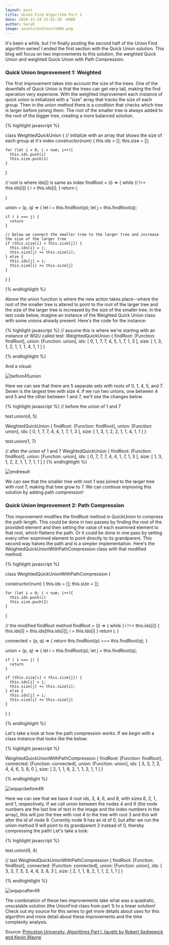 ```yaml
---
layout: post
title: Union Find Algorithm Part 2
date: 2020-12-19 15:41:38 -0400
author: Sarah
image: assets/endresultWQU.png
---
```


It's been a while, but I'm finally posting the second half of the Union Find algorithm series! I ended the first section with the Quick Union solution. This blog will focus on two improvements to this solution, the weighted Quick Union and weighted Quick Union with Path Compression. 

### Quick Union Improvement 1: Weighted

The first improvement takes into account the size of the trees. One of the downfalls of Quick Union is that the trees can get very tall, making the find operation very expensive. With the weighted improvement each instance of quick union is initialized with a "size" array that tracks the size of each group. Then in the union method there is a condition that checks which tree is larger before joining them. The root of the smaller tree is always added to the root of the bigger tree, creating a more balanced solution.

{% highlight javascript %}

class WeightedQuickUnion {
  // initialize with an array that shows the size of each group at it's index
  constructor(num) {
    this.ids = [];
    this.size = [];

    for (let i = 0; i < num; i++){
      this.ids.push(i)
      this.size.push(1)
    }
  }

  // root is where ids[i] is same as index
  findRoot = (i) => {
    while (i !== this.ids[i]) {
      i = this.ids[i];
    }
    return i;

  }

  union = (p, q) => {
    let i = this.findRoot(p);
    let j = this.findRoot(q);

    if ( i === j) {
      return 
    }
    
    // below we connect the smaller tree to the larger tree and increase the size of the larger tree
    if (this.size[i] < this.size[j]) {
      this.ids[i] = j; 
      this.size[j] += this.size[i];
    } else {
      this.ids[j] = i;
      this.size[i] += this.size[j]
    }
  }
}

{% endhighlight %}

Above the union function is where the new action takes place--where the root of the smaller tree is altered to point to the root of the larger tree and the size of the larger tree is increased by the size of the smaller tree. In the test code below, imagine an instance of the Weighted Quick Union class with some unions already present. Here's the code for the instance:

{% highlight javascript %}
// assume this is where we're starting with an instance of WQU called test: 
WeightedQuickUnion {
  findRoot: [Function: findRoot],
  union: [Function: union],
  ids: [
    0, 1, 7, 7, 4,
    5, 1, 7, 1, 3
  ],
  size: [
    1, 3, 1, 2, 1,
    1, 1, 4, 1, 1
  ]
}

{% endhighlight %}

And a visual:

![before45union](assets/before45union.png)

Here we can see that there are 5 separate sets with roots of 0, 1, 4, 5, and 7. Seven is the largest tree with size 4. If we run two unions, one between 4 and 5 and the other between 1 and 7, we'll see the changes below.

{% highlight javascript %}
// before the union of 1 and 7

test.union(4, 5)

WeightedQuickUnion {
  findRoot: [Function: findRoot],
  union: [Function: union],
  ids: [
    0, 1, 7, 7, 4,
    4, 1, 7, 1, 3
  ],
  size: [
    1, 3, 1, 2, 2,
    1, 1, 4, 1, 1
  ]
}

test.union(1, 7)

// after the union of 1 and 7
WeightedQuickUnion {
  findRoot: [Function: findRoot],
  union: [Function: union],
  ids: [
    0, 7, 7, 7, 4,
    4, 1, 7, 1, 3
  ],
  size: [
    1, 3, 1, 2, 2,
    1, 1, 7, 1, 1
  ]
}
{% endhighlight %}

![endresult](assets/endresultWQU.png)

We can see that the smaller tree with root 1 was joined to the larger tree with root 7, making that tree grow to 7. We can continue improving this solution by adding path compression!

### Quick Union Improvement 2: Path Compression

This improvement modifies the findRoot method in QuickUnion to compress the path length. This could be done in two passes by finding the root of the provided element and then setting the value of each examined element to that root, which flattens the path. Or it could be done in one pass by setting every other examined element to point directly to its grandparent. This second way halves the path and is a simpler implementation. Here's the WeightedQuickUnionWithPathCompression class with that modified method:

{% highlight javascript %}

class WeightedQuickUnionWithPathCompression {

  constructor(num) {
    this.ids = [];
    this.size = [];

    for (let i = 0; i < num; i++){
      this.ids.push(i)
      this.size.push(1)
    }
  }

  // the modified findRoot method
  findRoot = (i) => {
    while ( i !== this.ids[i]) {
      this.ids[i] = this.ids[this.ids[i]];
      i = this.ids[i]
    }
    return i;
  }

  connected = (p, q) => {
    return this.findRoot(p) === this.findRoot(q);
  }

  union = (p, q) => {
    let i = this.findRoot(p);
    let j = this.findRoot(q);

    if ( i === j) {
      return 
    }
    
    if (this.size[i] < this.size[j]) {
      this.ids[i] = j; 
      this.size[j] += this.size[i];
    } else {
      this.ids[j] = i;
      this.size[i] += this.size[j]
    }
  }
}

{% endhighlight %}

Let's take a look at how the path compression works. If we begin with a class instance that looks like the below:

{% highlight javascript %}

WeightedQuickUnionWithPathCompression {
  findRoot: [Function: findRoot],
  connected: [Function: connected],
  union: [Function: union],
  ids: [
    3, 3, 7, 3, 4,
    4, 6, 3, 8, 0
  ],
  size: [
    2, 1, 1, 6, 2,
    1, 1, 2, 1, 1
  ]
}

{% endhightlight %}

![wqupcbefore49](assets/wqupcbefore49.png)

Here we can see that we have 4 root ids, 3, 4, 6, and 8, with sizes 6, 2, 1, and 1, respectively. If we call union between the nodes 4 and 9 (the node numbers are the last line of text in the image and the index numbers in the array), this will join the tree with root 4 to the tree with root 3 and this will alter the id of node 9. Currently node 9 has an id of 0, but after we run the union method 9 will point to its grandparent 3 instead of 0, thereby compressing the path! Let's take a look:

{% highlight javascript %}

test.union(9, 4)

// last
WeightedQuickUnionWithPathCompression {
  findRoot: [Function: findRoot],
  connected: [Function: connected],
  union: [Function: union],
  ids: [
    3, 3, 7, 3, 3,
    4, 6, 3, 8, 3
  ],
  size: [
    2, 1, 1, 8, 2,
    1, 1, 2, 1, 1
  ]
}

{% endhightlight %}

![wqupcafter49](assets/wqupcafter49.png)

The combination of these two improvements take what was a quadratic, unscalable solution (the UnionFind class from part 1) to a linear solution! Check out my source for this series to get more details about uses for this algorithm and more detail about these improvements and the time complexity analysis.

Source:
[Princeton University, Algorithms Part I, taught by Robert Sedgewick and Kevin Wayne](https://www.coursera.org/learn/algorithms-part1)